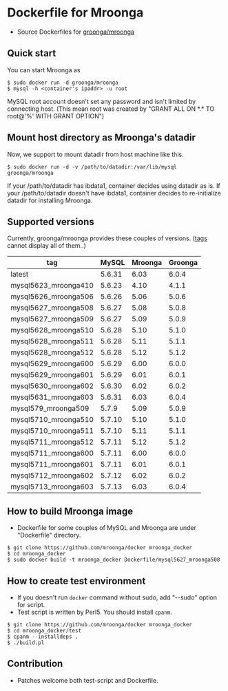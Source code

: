 # Dockerfile for Mroonga

* Source Dockerfiles for [groonga/mroonga](https://hub.docker.com/r/groonga/mroonga/)

## Quick start

You can start Mroonga as
```
$ sudo docker run -d groonga/mroonga
$ mysql -h <container's ipaddr> -u root
```

MySQL root account doesn't set any password and isn't limited by connecting host.
(This mean root was created by "GRANT ALL ON \*.\* TO root@'%' WITH GRANT OPTION")


## Mount host directory as Mroonga's datadir

Now, we support to mount datadir from host machine like this.

```
$ sudo docker run -d -v /path/to/datadir:/var/lib/mysql groonga/mroonga
```

If your /path/to/datadir has ibdata1, container decides using datadir as is.
If your /path/to/datadir doesn't have ibdata1, container decides to re-initialize datadir for installing Mroonga.


## Supported versions

Currently, groonga/mroonga provides these couples of versions.
([tags](https://hub.docker.com/r/groonga/mroonga/tags/) cannot display all of them..)

|tag                 |MySQL |Mroonga|Groonga|
|--------------------|------|-------|-------|
|latest              |5.6.31|6.03   |6.0.4  |
|mysql5623_mroonga410|5.6.23|4.10   |4.1.1  |
|mysql5626_mroonga506|5.6.26|5.06   |5.0.6  |
|mysql5627_mroonga508|5.6.27|5.08   |5.0.8  |
|mysql5627_mroonga509|5.6.27|5.09   |5.0.9  |
|mysql5628_mroonga510|5.6.28|5.10   |5.1.0  |
|mysql5628_mroonga511|5.6.28|5.11   |5.1.1  |
|mysql5628_mroonga512|5.6.28|5.12   |5.1.2  |
|mysql5629_mroonga600|5.6.29|6.00   |6.0.0  |
|mysql5629_mroonga601|5.6.29|6.01   |6.0.1  |
|mysql5630_mroonga602|5.6.30|6.02   |6.0.2  |
|mysql5631_mroonga603|5.6.31|6.03   |6.0.4  |
|mysql579_mroonga509 |5.7.9 |5.09   |5.0.9  |
|mysql5710_mroonga510|5.7.10|5.10   |5.1.0  |
|mysql5710_mroonga511|5.7.10|5.11   |5.1.1  |
|mysql5711_mroonga512|5.7.11|5.12   |5.1.2  |
|mysql5711_mroonga600|5.7.11|6.00   |6.0.0  |
|mysql5711_mroonga601|5.7.11|6.01   |6.0.1  |
|mysql5712_mroonga602|5.7.12|6.02   |6.0.2  |
|mysql5713_mroonga603|5.7.13|6.03   |6.0.4  |


## How to build Mroonga image

* Dockerfile for some couples of MySQL and Mroonga are under "Dockerfile" directory.

```
$ git clone https://github.com/mroonga/docker mroonga_docker
$ cd mroonga_docker
$ sudo docker build -t mroonga_docker Dockerfile/mysql5627_mroonga508
```

## How to create test environment

* If you doesn't run `docker` command without sudo, add "--sudo" option for script.
* Test script is written by Perl5. You should install `cpanm`.

```
$ git clone https://github.com/mroonga/docker mroonga_docker
$ cd mroonga_docker/test
$ cpanm --installdeps .
$ ./build.pl
```

## Contribution

* Patches welcome both test-script and Dockerfile.

